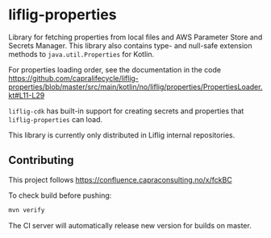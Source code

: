 # liflig-properties

Library for fetching properties from local files and AWS Parameter Store and Secrets Manager. This library also contains type- and null-safe extension methods to `java.util.Properties` for Kotlin.

For properties loading order, see the documentation in the code https://github.com/capralifecycle/liflig-properties/blob/master/src/main/kotlin/no/liflig/properties/PropertiesLoader.kt#L11-L29

`liflig-cdk` has built-in support for creating secrets and properties that `liflig-properties` can load.

This library is currently only distributed in Liflig internal repositories.

## Contributing

This project follows
https://confluence.capraconsulting.no/x/fckBC

To check build before pushing:

```bash
mvn verify
```

The CI server will automatically release new version for builds on master.

